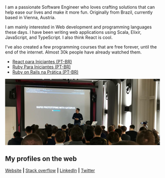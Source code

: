 I am a passionate Software Engineer who loves crafting solutions that can help ease our lives and make it more fun. Originally from Brazil, currently based in Vienna, Austria.  
  
I am mainly interested in Web development and programming languages these days. I have been writing web applications using Scala, Elixir, JavaScript, and TypeScript. I also think React is cool.

I've also created a few programming courses that are free forever, until the end of the internet. Almost 30k people have already watched them.

- [React para Iniciantes (PT-BR)](https://www.udemy.com/course/react-para-iniciantes-free/)
- [Ruby Para Iniciantes (PT-BR)](https://www.udemy.com/course/ruby-para-iniciantes/)
- [Ruby on Rails na Prática (PT-BR)](https://www.udemy.com/course/ruby-on-rails-5-na-pratica/)

<img src="https://raw.githubusercontent.com/brunojppb/brunojppb/master/img/bruno_in_a_tech_talk.jpg" alt="Bruno showcasing the applications of GatsbyJS for rapid prototyping websites">

## My profiles on the web
[Website](https://bpaulino.com/) **|** [Stack overflow](https://stackoverflow.com/users/2301092/bruno-paulino?tab=profile) **|** [LinkedIn](https://www.linkedin.com/in/brunojppb/) **|** [Twitter](https://twitter.com/bpaulino0)
